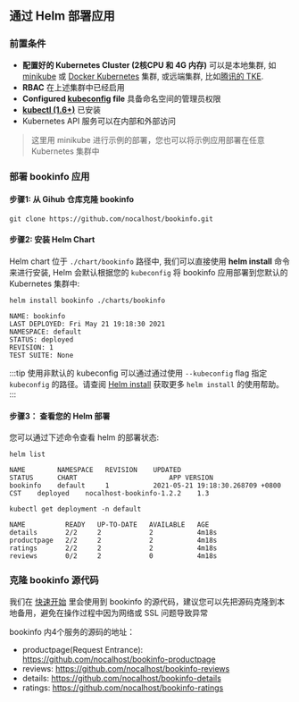 ## 通过 Helm 部署应用

### 前置条件

* **配置好的 Kubernetes Cluster (2核CPU 和 4G 内存)** 可以是本地集群, 如 [minikube](https://minikube.sigs.k8s.io/docs/start/) 或 [Docker Kubernetes](https://docs.docker.com/docker-for-mac/kubernetes/) 集群, 或远端集群, 比如[腾讯的 TKE](https://cloud.tencent.com/product/tke). 
* **RBAC** 在上述集群中已经启用
* **Configured [kubeconfig](https://kubernetes.io/docs/tasks/access-application-cluster/configure-access-multiple-clusters/) file** 具备命名空间的管理员权限
* **[kubectl (1.6+)](https://kubernetes.io/docs/home/)** 已安装
* Kubernetes API 服务可以在内部和外部访问

> 这里用 minikube 进行示例的部署，您也可以将示例应用部署在任意 Kubernetes 集群中


### 部署 bookinfo 应用

#### 步骤1: 从 Gihub 仓库克隆 bookinfo

```
git clone https://github.com/nocalhost/bookinfo.git
```

#### 步骤2: 安装 Helm Chart

Helm chart 位于 `./chart/bookinfo` 路径中, 我们可以直接使用 **helm install** 命令来进行安装, Helm 会默认根据您的 `kubeconfig` 将 bookinfo 应用部署到您默认的 Kubernetes 集群中:

```
helm install bookinfo ./charts/bookinfo

NAME: bookinfo
LAST DEPLOYED: Fri May 21 19:18:30 2021
NAMESPACE: default
STATUS: deployed
REVISION: 1
TEST SUITE: None
```

:::tip 使用非默认的 kubeconfig
可以通过通过使用 `--kubeconfig` flag 指定 `kubeconfig` 的路径。请查阅 [Helm install](https://helm.sh/docs/helm/helm_install/) 获取更多 `helm install` 的使用帮助。
:::

#### 步骤3： 查看您的 Helm 部署

您可以通过下述命令查看 helm 的部署状态:

```
helm list

NAME    	NAMESPACE	REVISION	UPDATED                             	STATUS  	CHART                   	APP VERSION
bookinfo	default  	1       	2021-05-21 19:18:30.268709 +0800 CST	deployed	nocalhost-bookinfo-1.2.2	1.3        
```

```
kubectl get deployment -n default    

NAME          READY   UP-TO-DATE   AVAILABLE   AGE
details       2/2     2            2           4m18s
productpage   2/2     2            2           4m18s
ratings       2/2     2            2           4m18s
reviews       0/2     2            0           4m18s
```

### 克隆 bookinfo 源代码

我们在 [快速开始](https://nocalhost.dev/getting-started/) 里会使用到 bookinfo 的源代码，建议您可以先把源码克隆到本地备用，避免在操作过程中因为网络或 SSL 问题导致异常

bookinfo 内4个服务的源码的地址：

- productpage(Request Entrance): https://github.com/nocalhost/bookinfo-productpage
- reviews: https://github.com/nocalhost/bookinfo-reviews
- details: https://github.com/nocalhost/bookinfo-details
- ratings: https://github.com/nocalhost/bookinfo-ratings

